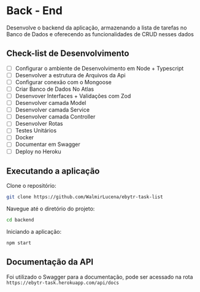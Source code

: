 # Back - End

Desenvolve o backend da aplicação, armazenando a lista de tarefas no Banco de Dados e oferecendo as funcionalidades de CRUD nesses dados

## Check-list de Desenvolvimento

- [ ]  Configurar o ambiente de Desenvolvimento em Node + Typescript
- [ ]  Desenvolver a estrutura de Arquivos da Api
- [ ]  Configurar conexão com o Mongoose
- [ ]  Criar Banco de Dados No Atlas
- [ ]  Desenvover Interfaces + Validações com Zod
- [ ]  Desenvolver camada Model
- [ ]  Desenvolver camada Service
- [ ]  Desenvolver camada Controller
- [ ]  Desenvolver Rotas
- [ ]  Testes Unitários
- [ ]  Docker
- [ ]  Documentar em Swagger
- [ ]  Deploy no Heroku

## Executando a aplicação

Clone o repositório:

```bash
git clone https://github.com/WalmirLucena/ebytr-task-list
```
Navegue até o diretório do projeto:

```bash
cd backend
```
Iniciando a aplicação:

```bash
npm start
```

## Documentação da API

Foi utilizado o Swagger para a documentação, pode ser acessado na rota `https://ebytr-task.herokuapp.com/api/docs`
